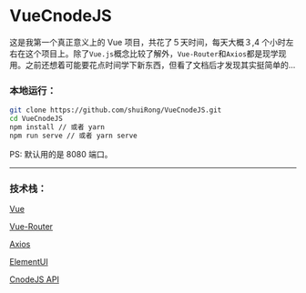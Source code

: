 # VueCnodeJS
这是我第一个真正意义上的 Vue 项目，共花了５天时间，每天大概３,4 个小时左右在这个项目上。除了`Vue.js`概念比较了解外，`Vue-Router`和`Axios`都是现学现用。之前还想着可能要花点时间学下新东西，但看了文档后才发现其实挺简单的...

### 本地运行：


```bash
git clone https://github.com/shuiRong/VueCnodeJS.git
cd VueCnodeJS
npm install // 或者 yarn
npm run serve // 或者 yarn serve
```

PS: 默认用的是 8080 端口。

---

### 技术栈：

[Vue](https://cn.vuejs.org/)

[Vue-Router](https://router.vuejs.org/zh-cn/)

[Axios](https://github.com/axios/axios)

[ElementUI](http://element.eleme.io/)

[CnodeJS API](https://cnodejs.org/api)
